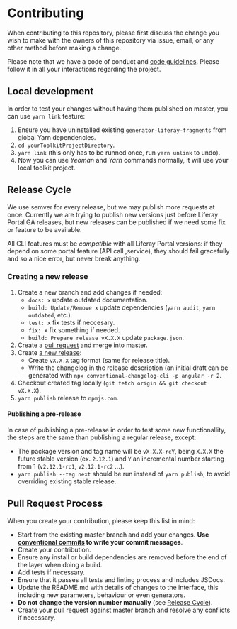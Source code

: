 # Contributing

When contributing to this repository, please first discuss the change you wish
to make with the owners of this repository via issue, email, or any other
method before making a change.

Please note that we have a code of conduct and [code guidelines][1].
Please follow it in all your interactions regarding the project.

## Local development

In order to test your changes without having them published on master, you
can use `yarn link` feature:

1. Ensure you have uninstalled existing `generator-liferay-fragments`
   from global Yarn dependencies.
2. `cd yourToolkitProjectDirectory`.
3. `yarn link` (this only has to be runned once, run `yarn unlink` to undo).
4. Now you can use _Yeoman_ and _Yarn_ commands normally, it will use your
   local toolkit project.

## Release Cycle

We use semver for every release, but we may publish more requests at once.
Currently we are trying to publish new versions just before Liferay Portal
GA releases, but new releases can be published if we need some fix or feature
to be available.

All CLI features must be _compatible_ with all Liferay Portal versions: if
they depend on some portal feature (API call ,service), they should fail
gracefully and so a nice error, but never break anything.

### Creating a new release

1. Create a new branch and add changes if needed:
   - `docs: x` update outdated documentation.
   - `build: Update/Remove x` update dependencies (`yarn audit`, `yarn outdated`, etc.).
   - `test: x` fix tests if neccesary.
   - `fix: x` fix something if needed.
   - `build: Prepare release vX.X.X` update `package.json`.
2. Create a [pull request][5] and merge into master.
3. Create [a new release][4]:
   - Create `vX.X.X` tag format (same for release title).
   - Write the changelog in the release description (an initial draft can be
     generated with `npx conventional-changelog-cli -p angular -r 2`.
4. Checkout created tag locally (`git fetch origin && git checkout vX.X.X`).
5. `yarn publish` release to `npmjs.com`.

#### Publishing a pre-release

In case of publishing a pre-release in order to test some new functionallity,
the steps are the same than publishing a regular release, except:

- The package version and tag name will be `vX.X.X-rcY`, being `X.X.X` the future
  stable version (ex. `2.12.1`) and `Y` an incremental number starting from 1
  (`v2.12.1-rc1`, `v2.12.1-rc2` ...).
- `yarn publish --tag next` should be run instead of `yarn publish`, to avoid
  overriding existing stable release.

## Pull Request Process

When you create your contribution, please keep this list in mind:

- Start from the existing master branch and add your changes. **Use [conventional commits][2] to write your commit messages**.
- Create your contribution.
- Ensure any install or build dependencies are removed before the end of the
  layer when doing a build.
- Add tests if necessary.
- Ensure that it passes all tests and linting process and includes JSDocs.
- Update the README.md with details of changes to the interface, this including
  new parameters, behaviour or even generators.
- **Do not change the version number manually** (see [Release Cycle][3]).
- Create your pull request against master branch and resolve any conflicts if
  necessary.

[1]: https://github.com/liferay/liferay-frontend-guidelines
[2]: https://github.com/liferay/liferay-frontend-guidelines/blob/master/general/commit_messages.md
[3]: https://github.com/liferay/generator-liferay-fragments/blob/master/CONTRIBUTING.md#release-cycle
[4]: https://github.com/liferay/generator-liferay-fragments/releases/new
[5]: https://github.com/liferay/generator-liferay-fragments/compare
